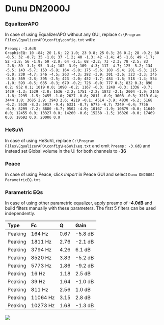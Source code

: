 # Dunu DN2000J

### EqualizerAPO
In case of using EqualizerAPO without any GUI, replace `C:\Program Files\EqualizerAPO\config\config.txt`
with:
```
Preamp: -3.6dB
GraphicEQ: 10 -84; 20 1.6; 22 1.0; 23 0.8; 25 0.3; 26 0.2; 28 -0.2; 30 -0.5; 32 -0.7; 35 -1.0; 37 -1.2; 40 -1.3; 42 -1.4; 45 -1.6; 49 -1.7; 52 -1.8; 56 -1.9; 59 -2.0; 64 -2.1; 68 -2.2; 73 -2.3; 78 -2.5; 83 -2.8; 89 -3.1; 95 -3.4; 102 -3.9; 109 -4.3; 117 -4.7; 125 -5.2; 134 -5.5; 143 -5.7; 153 -5.8; 164 -5.8; 175 -5.6; 188 -5.4; 201 -5.3; 215 -5.0; 230 -4.7; 246 -4.5; 263 -4.3; 282 -3.9; 301 -3.6; 323 -3.3; 345 -3.0; 369 -2.8; 395 -2.5; 423 -2.0; 452 -1.7; 484 -1.6; 518 -1.4; 554 -1.0; 593 -0.5; 635 -0.3; 679 -0.2; 726 -0.0; 777 0.3; 832 0.3; 890 0.2; 952 0.1; 1019 0.0; 1090 -0.2; 1167 -0.3; 1248 -0.3; 1336 -0.7; 1429 -1.3; 1529 -2.0; 1636 -2.2; 1751 -2.2; 1873 -2.1; 2004 -1.9; 2145 -1.8; 2295 -1.5; 2455 -1.0; 2627 -0.8; 2811 -0.9; 3008 -0.3; 3219 0.4; 3444 1.8; 3685 2.9; 3943 2.6; 4219 -0.1; 4514 -3.9; 4830 -6.2; 5168 -6.2; 5530 -8.3; 5917 -9.4; 6331 -8.7; 6775 -6.7; 7249 -6.4; 7756 -6.9; 8299 -7.2; 8880 -6.7; 9502 -4.9; 10167 -1.9; 10879 -0.0; 11640 0.0; 12455 0.0; 13327 0.0; 14260 -0.6; 15258 -1.5; 16326 -0.0; 17469 0.0; 18692 0.0; 20000 0.0
```

### HeSuVi
In case of using HeSuVi, replace `C:\Program Files\EqualizerAPO\config\HeSuVi\eq.txt` and omit `Preamp:
-3.6dB` and instead set Global volume in the UI for both channels to **-36**

### Peace
In case of using Peace, click *Import* in Peace GUI and select `Dunu DN2000J ParametricEQ.txt`.

### Parametric EQs
In case of using other parametric equalizer, apply preamp of **-4.0dB** and build filters manually with
these parameters. The first 5 filters can be used independently.

| Type    | Fc       |    Q | Gain    |
|:--------|:---------|:-----|:--------|
| Peaking | 164 Hz   | 0.67 | -5.8 dB |
| Peaking | 1811 Hz  | 2.76 | -2.1 dB |
| Peaking | 3794 Hz  | 4.26 | 6.1 dB  |
| Peaking | 8520 Hz  | 3.83 | -5.2 dB |
| Peaking | 5773 Hz  | 1.86 | -9.2 dB |
| Peaking | 16 Hz    | 1.18 | 2.5 dB  |
| Peaking | 39 Hz    | 1.64 | -1.0 dB |
| Peaking | 811 Hz   | 2.56 | 1.0 dB  |
| Peaking | 11064 Hz | 3.15 | 2.8 dB  |
| Peaking | 10273 Hz | 1.68 | -1.3 dB |

![](https://raw.githubusercontent.com/jaakkopasanen/AutoEq/master/results/innerfidelity/sbaf-serious/Dunu%20DN2000J/Dunu%20DN2000J.png)